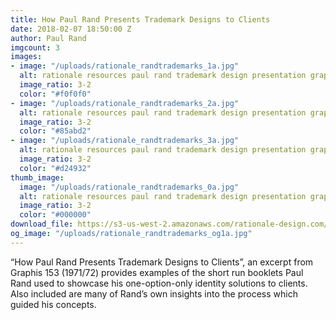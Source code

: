 ```yaml
---
title: How Paul Rand Presents Trademark Designs to Clients
date: 2018-02-07 18:50:00 Z
author: Paul Rand
imgcount: 3
images:
- image: "/uploads/rationale_randtrademarks_1a.jpg"
  alt: rationale resources paul rand trademark design presentation graphis
  image_ratio: 3-2
  color: "#f0f0f0"
- image: "/uploads/rationale_randtrademarks_2a.jpg"
  alt: rationale resources paul rand trademark design presentation graphis
  image_ratio: 3-2
  color: "#85abd2"
- image: "/uploads/rationale_randtrademarks_3a.jpg"
  alt: rationale resources paul rand trademark design presentation graphis
  image_ratio: 3-2
  color: "#d24932"
thumb_image:
  image: "/uploads/rationale_randtrademarks_0a.jpg"
  alt: rationale resources paul rand trademark design presentation graphis
  image_ratio: 3-2
  color: "#000000"
download_file: https://s3-us-west-2.amazonaws.com/rationale-design.com/resources/files/Rand_Graphis153_Trademark_Presentation.pdf
og_image: "/uploads/rationale_randtrademarks_og1a.jpg"
---
```


“How Paul Rand Presents Trademark Designs to Clients”, an excerpt from Graphis 153 (1971/72) provides examples of the short run booklets Paul Rand used to showcase his one-option-only identity solutions to clients. Also included are many of Rand’s own insights into the process which guided his concepts.
